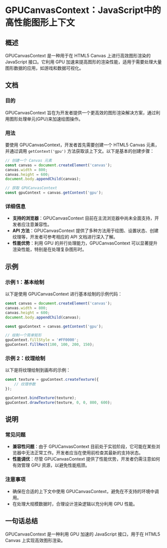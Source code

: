 <!--
Meta Description: # GPUCanvasContext：JavaScript中的高性能图形上下文 ## 概述 GPUCanvasContext 是一种用于在 HTML5 Canvas 上进行高效图形渲染的 JavaScript 接口。它利用 GPU 加速来提高图形的渲染性能，适用于需要处理大量图形数据的应用，如游戏和...
Meta Keywords: canvas, gpucanvascontext, gpu, gpucontext, javascript
-->

# GPUCanvasContext：JavaScript中的高性能图形上下文

## 概述
GPUCanvasContext 是一种用于在 HTML5 Canvas 上进行高效图形渲染的 JavaScript 接口。它利用 GPU 加速来提高图形的渲染性能，适用于需要处理大量图形数据的应用，如游戏和数据可视化。

## 文档
### 目的
GPUCanvasContext 旨在为开发者提供一个更高效的图形渲染解决方案，通过利用图形处理单元(GPU)来加速绘图操作。

### 用法
要使用 GPUCanvasContext，开发者首先需要创建一个 HTML5 Canvas 元素，并通过调用 `getContext('gpu')` 方法获取该上下文。以下是基本的创建步骤：

```javascript
// 创建一个 Canvas 元素
const canvas = document.createElement('canvas');
canvas.width = 800;
canvas.height = 600;
document.body.appendChild(canvas);

// 获取 GPUCanvasContext
const gpuContext = canvas.getContext('gpu');
```

### 详细信息
- **支持的浏览器**：GPUCanvasContext 目前在主流浏览器中尚未全面支持，开发者应注意兼容性。
- **API 方法**：GPUCanvasContext 提供了多种方法用于绘图、设置状态、创建纹理等，开发者可参考相应的 API 文档进行深入了解。
- **性能优势**：利用 GPU 的并行处理能力，GPUCanvasContext 可以显著提升渲染性能，特别是在处理复杂图形时。

## 示例
### 示例 1：基本绘制
以下是使用 GPUCanvasContext 进行基本绘制的示例代码：

```javascript
const canvas = document.createElement('canvas');
canvas.width = 800;
canvas.height = 600;
document.body.appendChild(canvas);

const gpuContext = canvas.getContext('gpu');

// 绘制一个简单矩形
gpuContext.fillStyle = '#FF0000';
gpuContext.fillRect(100, 100, 200, 150);
```

### 示例 2：纹理绘制
以下是将纹理绘制到画布的示例：

```javascript
const texture = gpuContext.createTexture({
    // 纹理参数
});

gpuContext.bindTexture(texture);
gpuContext.drawTexture(texture, 0, 0, 800, 600);
```

## 说明
### 常见问题
- **兼容性问题**：由于 GPUCanvasContext 目前处于实验阶段，它可能在某些浏览器中无法正常工作。开发者应当在使用前检查其最新的支持状态。
- **性能调优**：尽管 GPUCanvasContext 提供了性能优势，开发者仍需注意如何有效管理 GPU 资源，以避免性能瓶颈。

### 注意事项
- 确保在合适的上下文中使用 GPUCanvasContext，避免在不支持的环境中调用。
- 在处理大规模数据时，合理设计渲染逻辑以充分利用 GPU 性能。

## 一句话总结
GPUCanvasContext 是一种利用 GPU 加速的 JavaScript 接口，用于在 HTML5 Canvas 上实现高效图形渲染。